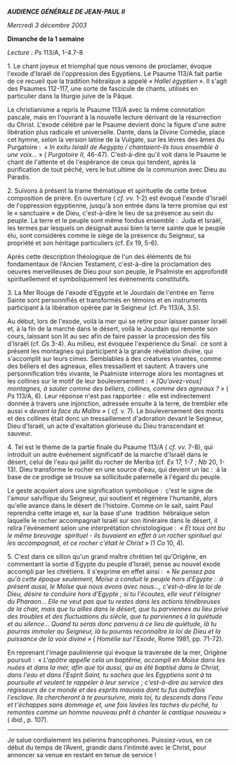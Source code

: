 ***AUDIENCE GÉNÉRALE DE JEAN-PAUL II***

*Mercredi 3 décembre 2003*

**Dimanche de la 1 semaine**

*Lecture :* *Ps* 113/A, 1-4.7-8

1. Le chant joyeux et triomphal que nous venons de proclamer, évoque l'exode d'Israël de l'oppression des Egyptiens. Le Psaume 113/A fait partie de ce recueil que la tradition hébraïque a appelé *« *Hallel égyptien* »*. Il s'agit des Psaumes 112-117, une sorte de fascicule de chants, utilisés en particulier dans la liturgie juive de la Pâque.

Le christianisme a repris le Psaume 113/A avec la même connotation pascale, mais en l'ouvrant à la nouvelle lecture dérivant de la résurrection du Christ. L'exode célébré par le Psaume devient donc la figure d'une autre libération plus radicale et universelle. Dante, dans la Divine Comédie, place cet hymne, selon la version latine de la Vulgate, sur les lèvres des âmes du Purgatoire :  « *In exitu Israël de Aegypto / chantaient-ils tous ensemble à une voix...* » ( *Purgatoire II*, 46-47). C'est-à-dire qu'il voit dans le Psaume le chant de l'attente et de l'espérance de ceux qui tendent, après la purification de tout péché, vers le but ultime de la communion avec Dieu au Paradis.

2. Suivons à présent la trame thématique et spirituelle de cette brève composition de prière. En ouverture ( *cf. vv.* 1-2) est évoqué l'exode d'Israël de l'oppression égyptienne, jusqu'à son entrée dans la terre promise qui est le « sanctuaire » de Dieu, c'est-à-dire le lieu de sa présence au sein du peuple. La terre et le peuple sont même fondus ensemble :  Juda et Israël, les termes par lesquels on désignait aussi bien la terre sainte que le peuple élu, sont considérés comme le siège de la présence du Seigneur, sa propriété et son héritage particuliers (cf. *Ex* 19, 5-6).

Après cette description théologique de l'un des éléments de foi fondamentaux de l'Ancien Testament, c'est-à-dire la proclamation des oeuvres merveilleuses de Dieu pour son peuple, le Psalmiste en approfondit spirituellement et symboliquement les événements constitutifs.

3. La Mer Rouge de l'exode d'Egypte et le Jourdain de l'entrée en Terre Sainte sont personnifiés et transformés en témoins et en instruments participant à la libération opérée par le Seigneur (cf. *Ps* 113/A, 3.5).

Au début, lors de l'exode, voilà la mer qui se retire pour laisser passer Israël et, à la fin de la marche dans le désert, voilà le Jourdain qui remonte son cours, laissant son lit au sec afin de faire passer la procession des fils d'Israël (cf. *Gs* 3-4). Au milieu, est évoquée l'expérience du Sinaï:  ce sont à présent les montagnes qui participent à la grande révélation divine, qui s'accomplit sur leurs cimes. Semblables à des créatures vivantes, comme des béliers et des agneaux, elles tressaillent et sautent. A travers une personnification très vivante, le Psalmiste interroge alors les montagnes et les collines sur le motif de leur bouleversement :  *« *[Qu'avez-vous] montagnes, à sauter comme des béliers, collines, comme des agneaux ?* »* ( *Ps* 113/A, 6). Leur réponse n'est pas rapportée :  elle est indirectement donnée à travers une injonction, adressée ensuite à la terre, de trembler elle aussi *« *devant la face du Maître* »* ( *cf. v.* 7). Le bouleversement des monts et des collines était donc un tressaillement d'adoration devant le Seigneur, Dieu d'Israël, un acte d'exaltation glorieuse du Dieu transcendant et sauveur.

4. Tel est le thème de la partie finale du Psaume 113/A ( *cf. vv.* 7-8), qui introduit un autre événement significatif de la marche d'Israël dans le désert, celui de l'eau qui jaillit du rocher de Meriba (cf. *Ex* 17, 1-7 ; *Nb* 20, 1-13). Dieu transforme le rocher en une source d'eau, qui devient un lac :  à la base de ce prodige se trouve sa sollicitude paternelle à l'égard du peuple.

Le geste acquiert alors une signification symbolique :  c'est le signe de l'amour salvifique du Seigneur, qui soutient et régénère l'humanité, alors qu'elle avance dans le désert de l'histoire. Comme on le sait, saint Paul reprendra cette image et, sur la base d'une  tradition  hébraïque selon laquelle le rocher accompagnait Israël sur son itinéraire dans le désert, il relira l'événement selon une interprétation christologique :  « *Et tous ont bu le même breuvage  spirituel - ils buvaient en effet à un rocher spirituel qui les accompagnait, et ce rocher c'était le Christ* » (1 *Co* 10, 4).

5. C'est dans ce sillon qu'un grand maître chrétien tel qu'Origène, en commentant la sortie d'Egypte du peuple d'Israël, pense au nouvel exode accompli par les chrétiens. Il s'exprime en effet ainsi :  « *Ne pensez pas qu'à cette époque seulement, Moïse a conduit le peuple hors d'Egypte :  à présent aussi, le Moïse que nous avons avec nous..., c'est-à-dire la loi de Dieu, désire te conduire hors d'Egypte ; si tu l'écoutes, elle veut t'éloigner du Pharaon... Elle ne veut pas que tu restes dans les actions ténébreuses de la chair, mais que tu ailles dans le désert, que tu parviennes au lieu privé des troubles et des fluctuations du siècle, que tu parviennes à la quiétude et au silence... Quand tu seras donc parvenu à ce lieu de quiétude, là tu pourras immoler au Seigneur, là tu pourras reconnaître la loi de Dieu et la puissance de la voix divine* » ( *Homélie sur l'Exode*, Rome 1981, pp. 71-72).

En reprenant l'image paulinienne qui évoque la traversée de la mer, Origène poursuit :  « *L'apôtre appelle cela un baptême, accompli en Moïse dans les nuées et dans la mer, afin que toi aussi, qui as été baptisé dans le Christ, dans l'eau et dans l'Esprit Saint, tu saches que les Egyptiens sont à ta poursuite et veulent te rappeler à leur service ; c'est-à-dire au service des régisseurs de ce monde et des esprits mauvais dont tu fus autrefois l'esclave. Ils chercheront à te poursuivre, mais toi, tu descends dans l'eau et t'échappes sans dommage et, une fois lavées les taches du péché, tu remontes comme un homme nouveau prêt à chanter le cantique nouveau* » ( *ibid*., p. 107).

***

Je salue cordialement les pèlerins francophones. Puissiez-vous, en ce début du temps de l’Avent, grandir dans l’intimité avec le Christ, pour annoncer sa venue en restant en tenue de service !